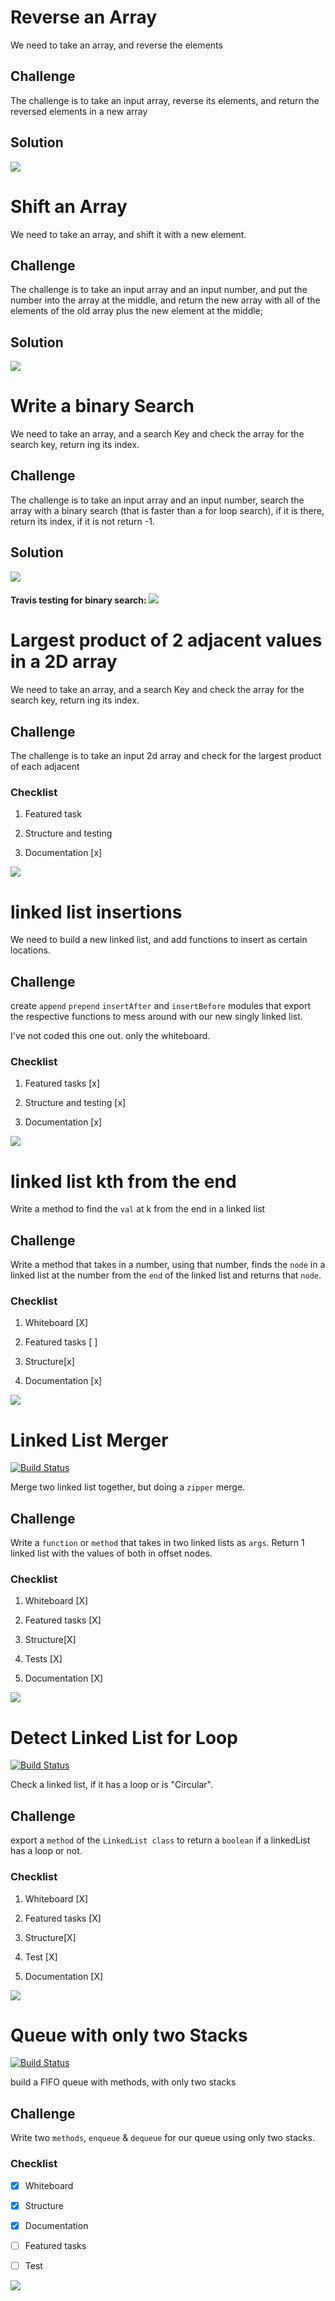 # Reverse an Array
We need to take an array, and reverse the elements

## Challenge
The challenge is to take an input array, reverse its elements, and return the reversed elements in a new array

## Solution
<img src='/assets/reversed-array-whiteboard.JPG'>


# Shift an Array
We need to take an array, and shift it with a new element.

## Challenge
The challenge is to take an input array and an input number, and put the number into the array at the middle, and return the new array with all of the elements of the old array plus the new element at the middle;

## Solution
<img src='/assets/array_shift.jpg'>


# Write a binary Search
We need to take an array, and a search Key and check the array for the search key, return ing its index.

## Challenge
The challenge is to take an input array and an input number, search the array with a binary search (that is faster than a for loop search), if it is there, return its index, if it is not return -1.

## Solution
<img src='/assets/binary_search.jpg'>

#### Travis testing for binary search: <img src='https://travis-ci.com/jozue06/data-structures-and-algorithms.svg?branch=binary_search'>


# Largest product of 2 adjacent values in a 2D array

We need to take an array, and a search Key and check the array for the search key, return ing its index.

## Challenge
The challenge is to take an input 2d array and check for the largest product of each adjacent


### Checklist

1. Featured task

1. Structure and testing

1. Documentation [x]


<img src='/assets/array_adjacent_product.jpg'>



# linked list insertions

We need to build a new linked list, and add functions to insert as certain locations.

## Challenge

create  `append` `prepend` `insertAfter` and `insertBefore` modules that export the respective functions to mess around with our new singly linked list.

I've not coded this one out. only the whiteboard.

### Checklist

1. Featured tasks [x]

1. Structure and testing [x]

1. Documentation [x]


<img src='/assets/ll_insertions.jpg'>


# linked list kth from the end

Write a method to find the `val` at k from the end in a linked list

## Challenge

Write a method that takes in a number, using that number, finds the `node` in a linked list at the number from the `end` of the linked list and returns that `node`.

### Checklist

1. Whiteboard [X]
1. Featured tasks [ ]

1. Structure[x]

1. Documentation [x]


<img src='/assets/ll_kth_from_end.jpg'>


# Linked List Merger
[![Build Status](https://travis-ci.com/jozue06/data-structures-and-algorithms.svg?branch=ll_merge)](https://travis-ci.com/jozue06/data-structures-and-algorithms)

Merge two linked list together, but doing a `zipper` merge.


## Challenge

Write a `function` or `method` that takes in two linked lists as `args`. Return 1 linked list with the values of both in offset nodes.

### Checklist

1. Whiteboard [X]

1. Featured tasks [X]

1. Structure[X]

1. Tests [X]

1. Documentation [X]



<img src='/assets/ll_merge.jpg'>



# Detect Linked List for Loop
[![Build Status](https://travis-ci.com/jozue06/data-structures-and-algorithms.svg?branch=ll_detect_loop)](https://travis-ci.com/jozue06/data-structures-and-algorithms)

Check a linked list, if it has a loop or is "Circular".


## Challenge

export a `method` of the `LinkedList class` to return a `boolean` if a linkedList has a loop or not. 

### Checklist

1. Whiteboard [X]

1. Featured tasks [X]

1. Structure[X]

1. Test [X]

1. Documentation [X]



<img src='/assets/ll_detect_loop.jpg'>


# Queue with only two Stacks
[![Build Status](https://travis-ci.com/jozue06/data-structures-and-algorithms.svg?branch=ll_detect_loop)](https://travis-ci.com/jozue06/data-structures-and-algorithms)

build a FIFO queue with methods, with only two stacks

## Challenge

Write two `methods`, `enqueue` & `dequeue` for our queue using only two stacks.

### Checklist

- [x] Whiteboard 

- [X] Structure 

- [X] Documentation 

- [ ] Featured tasks 

- [ ] Test 


<img src='/assets/queue_with_stacks.jpg'>